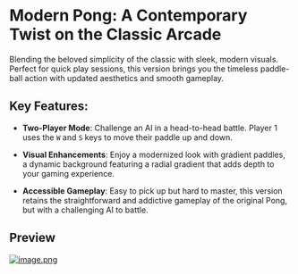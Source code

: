 # Modern Pong: A Contemporary Twist on the Classic Arcade

Blending the beloved simplicity of the classic with sleek, modern visuals. Perfect for quick play sessions, this version brings you the timeless paddle-ball action with updated aesthetics and smooth gameplay.

## Key Features:

- **Two-Player Mode**: Challenge an AI in a head-to-head battle. Player 1 uses the `W` and `S` keys to move their paddle up and down.

- **Visual Enhancements**: Enjoy a modernized look with gradient paddles, a dynamic background featuring a radial gradient that adds depth to your gaming experience.

- **Accessible Gameplay**: Easy to pick up but hard to master, this version retains the straightforward and addictive gameplay of the original Pong, but with a challenging AI to battle.

## Preview
[![image.png](https://i.postimg.cc/fL9n8pSk/image.png)](https://postimg.cc/47sSd85T)
